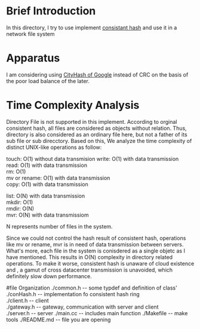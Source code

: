 # Brief Introduction
In this directory, I try to use implement [consistant hash](http://www.cs.princeton.edu/courses/archive/fall07/cos518/papers/chash.pdf) and use it in a network file system

# Apparatus
I am considering using [CityHash of Google](https://github.com/google/cityhash) instead of CRC on the basis of the poor load balance of the later.

# Time Complexity Analysis
Directory File is not supported in this implement. According to orginal consistent hash, all files are considered as objects without relation. Thus, directory is also considered as an ordinary file here, but not a father of its sub file or sub direcctory. Based on this, We analyze the time complexity of distinct UNIX-like operations as follow:

touch: O(1) without data transmision
write: O(1) with data transmission  
read: O(1) with data transmission  
rm: O(1)  
mv or rename: O(1) with data transmission  
copy: O(1) with data transmission  


list: O(N) with data transmission  
mkdir: O(1)  
rmdir: O(N)  
mvr: O(N) with data transmissiom  

N represents number of files in the system. 

Since we could not control the hash result of consistent hash, operations like mv or rename, mvr is in need of data transmission between servers. What's more, each file in the system is conisdered as a single objetc as I have mentioned. This results in O(N) complexity in directory related operations. To make it worse, consistent hash is unaware of cloud existence and , a gamut of cross datacenter transmission is unavoided, which definitely slow down performance.

#file Organization
 ./common.h  -- some typdef and definition of class'  
 ./conHash.h -- implementation fo consistent hash ring  
 ./client.h  -- client  
 ./gateway.h -- gateway, communication with server and client  
 ./server.h  -- server
 ./main.cc   -- includes main function
 ./Makefile  -- make tools
 ./README.md -- file you are opening
